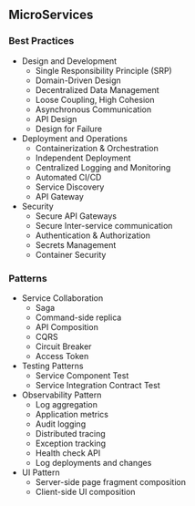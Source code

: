 ## MicroServices
### Best Practices
- Design and Development
  - Single Responsibility Principle (SRP)
  - Domain-Driven Design
  - Decentralized Data Management
  - Loose Coupling, High Cohesion
  - Asynchronous Communication
  - API Design
  - Design for Failure
- Deployment and Operations
  - Containerization & Orchestration
  - Independent Deployment
  - Centralized Logging and Monitoring
  - Automated CI/CD
  - Service Discovery
  - API Gateway
- Security
  - Secure API Gateways
  - Secure Inter-service communication
  - Authentication & Authorization
  - Secrets Management
  - Container Security
### Patterns
- Service Collaboration 
  - Saga
  - Command-side replica
  - API Composition
  - CQRS
  - Circuit Breaker
  - Access Token
- Testing Patterns
  - Service Component Test
  - Service Integration Contract Test
- Observability Pattern
  - Log aggregation
  - Application metrics
  - Audit logging
  - Distributed tracing
  - Exception tracking
  - Health check API
  - Log deployments and changes
- UI Pattern
  - Server-side page fragment composition
  - Client-side UI composition
